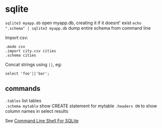 # sqlite

`sqlite3 myapp.db` open myapp.db, creating it if it doesnt' exist
`echo ".schema" | sqlite3 myapp.db` dump entire schema from command line

Import csv:

```
.mode csv
.import city.csv cities
.schema cities
```

Concat strings using `||`, eg:

```
select 'foo'||'bar';
```

## commands

`.tables` list tables  
`.schema mytable` show CREATE statement for mytable
`.headers ON` to show column names in select results

See [Command Line Shell For SQLite](https://www.sqlite.org/cli.html)

